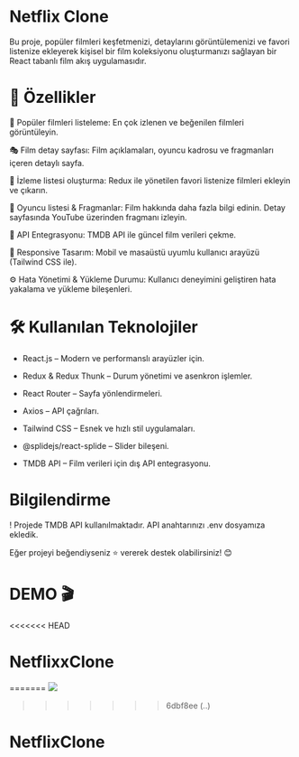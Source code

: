 <h1>Netflix Clone </h1>

Bu proje, popüler filmleri keşfetmenizi, detaylarını görüntülemenizi ve favori listenize ekleyerek kişisel bir film koleksiyonu oluşturmanızı sağlayan bir React tabanlı film akış uygulamasıdır.

<h1>🚀 Özellikler </h1>

📌 Popüler filmleri listeleme: En çok izlenen ve beğenilen filmleri görüntüleyin.

🎭 Film detay sayfası: Film açıklamaları, oyuncu kadrosu ve fragmanları içeren detaylı sayfa.

📝 İzleme listesi oluşturma: Redux ile yönetilen favori listenize filmleri ekleyin ve çıkarın.

🎥 Oyuncu listesi & Fragmanlar: Film hakkında daha fazla bilgi edinin. Detay sayfasında YouTube üzerinden fragmanı izleyin.

🔄 API Entegrasyonu: TMDB API ile güncel film verileri çekme.

📱 Responsive Tasarım: Mobil ve masaüstü uyumlu kullanıcı arayüzü (Tailwind CSS ile).

⚙️ Hata Yönetimi & Yükleme Durumu: Kullanıcı deneyimini geliştiren hata yakalama ve yükleme bileşenleri.

<h1>🛠 Kullanılan Teknolojiler</h1>

* React.js – Modern ve performanslı arayüzler için.

* Redux & Redux Thunk – Durum yönetimi ve asenkron işlemler.

* React Router – Sayfa yönlendirmeleri.

* Axios – API çağrıları.

* Tailwind CSS – Esnek ve hızlı stil uygulamaları.

* @splidejs/react-splide – Slider bileşeni.

* TMDB API – Film verileri için dış API entegrasyonu.

<h1>Bilgilendirme </h1>

! Projede TMDB API kullanılmaktadır. API anahtarınızı .env dosyamıza ekledik.

Eğer projeyi beğendiyseniz ⭐ vererek destek olabilirsiniz! 😊

<h1>DEMO 🎬 </h1>

<<<<<<< HEAD




# NetflixxClone
=======
![](/dem.gif)
>>>>>>> 6dbf8ee (..)
# NetflixClone
